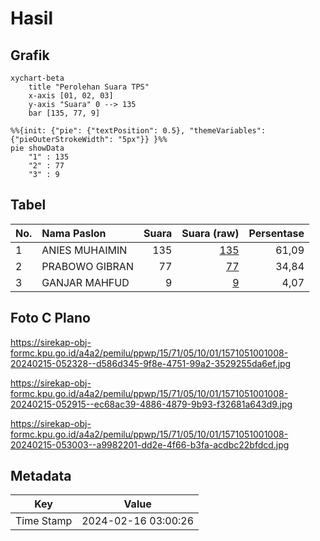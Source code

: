 # Hasil

## Grafik

```mermaid
xychart-beta
    title "Perolehan Suara TPS"
    x-axis [01, 02, 03]
    y-axis "Suara" 0 --> 135
    bar [135, 77, 9]
```

```mermaid
%%{init: {"pie": {"textPosition": 0.5}, "themeVariables": {"pieOuterStrokeWidth": "5px"}} }%%
pie showData
    "1" : 135
    "2" : 77
    "3" : 9
```

## Tabel

| No. | Nama Paslon    | Suara | Suara (raw) | Persentase |
|:--- |:-------------- | -----:| -----------:| ----------:|
| 1   | ANIES MUHAIMIN | 135   | [135][p-1]  | 61,09      |
| 2   | PRABOWO GIBRAN | 77    | [77][p-2]   | 34,84      |
| 3   | GANJAR MAHFUD  | 9     | [9][p-3]    | 4,07       |


[p-1]: https://github.com/gigit-pemilu/pemilu-2024-15-jambi/blob/main/pilpres/hitung-suara/sub/15-jambi/sub/71-kota-jambi/sub/05-pelayangan/sub/1001-arab-melayu/sub/008-tps/sub/paslon-1.txt
[p-2]: https://github.com/gigit-pemilu/pemilu-2024-15-jambi/blob/main/pilpres/hitung-suara/sub/15-jambi/sub/71-kota-jambi/sub/05-pelayangan/sub/1001-arab-melayu/sub/008-tps/sub/paslon-2.txt
[p-3]: https://github.com/gigit-pemilu/pemilu-2024-15-jambi/blob/main/pilpres/hitung-suara/sub/15-jambi/sub/71-kota-jambi/sub/05-pelayangan/sub/1001-arab-melayu/sub/008-tps/sub/paslon-3.txt

## Foto C Plano

https://sirekap-obj-formc.kpu.go.id/a4a2/pemilu/ppwp/15/71/05/10/01/1571051001008-20240215-052328--d586d345-9f8e-4751-99a2-3529255da6ef.jpg

https://sirekap-obj-formc.kpu.go.id/a4a2/pemilu/ppwp/15/71/05/10/01/1571051001008-20240215-052915--ec68ac39-4886-4879-9b93-f32681a643d9.jpg

https://sirekap-obj-formc.kpu.go.id/a4a2/pemilu/ppwp/15/71/05/10/01/1571051001008-20240215-053003--a9982201-dd2e-4f66-b3fa-acdbc22bfdcd.jpg


## Metadata

| Key        | Value               |
| ---------- | ------------------- |
| Time Stamp | 2024-02-16 03:00:26 |



